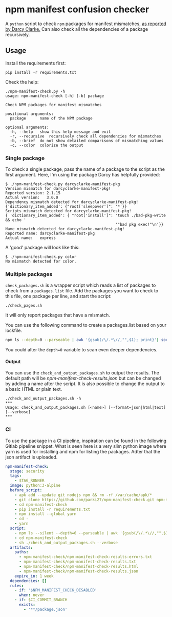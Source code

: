 # npm manifest confusion checker

A `python` script to check `npm` packages for manifest mismatches, [as reported by Darcy Clarke.](https://blog.vlt.sh/blog/the-massive-hole-in-the-npm-ecosystem) Can also check all the dependencies of a package recursively.

## Usage

Install the requirements first:

```
pip install -r requirements.txt
```

Check the help:

```
./npm-manifest-check.py -h
usage: npm-manifest-check [-h] [-b] package

Check NPM packages for manifest mismatches

positional arguments:
  package      name of the NPM package

optional arguments:
  -h, --help   show this help message and exit
  -r, --recursive  recursively check all dependencies for mismatches
  -b, --brief  do not show detailed comparisons of mismatching values
  -c, --color  colorize the output
```

### Single package

To check a single package, pass the name of a package to the script as the first argument. Here, I'm using the package Darcy has helpfully provided:

```
$ ./npm-manifest-check.py darcyclarke-manifest-pkg
Version mismatch for darcyclarke-manifest-pkg!
Reported version: 2.1.15
Actual version:   3.0.0
Dependency mismatch detected for darcyclarke-manifest-pkg!
{'dictionary_item_added': {"root['sleepover']": '*'}}
Scripts mismatch detected for darcyclarke-manifest-pkg!
{ 'dictionary_item_added': { "root['install']": 'touch ./bad-pkg-write && echo '
                                                '"bad pkg exec!"\n'}}
Name mismatch detected for darcyclarke-manifest-pkg!
Reported name: darcyclarke-manifest-pkg
Actual name:   express
```

A 'good' package will look like this:

```
$ ./npm-manifest-check.py color
No mismatch detected for color.
```

### Multiple packages

`check_packages.sh` is a wrapper script which reads a list of packages to check from a `packages.list` file. Add the packages you want to check to this file, one package per line, and start the script:

```
./check_pages.sh
```

It will only report packages that have a mismatch.

You can use the following command to create a packages.list based on your lockfile.
```bash
npm ls --depth=0 --parseable | awk '{gsub(/\/.*\//,"",$1); print}'| sort -u  > packages.list
```
You could alter the `depth=0` variable to scan even deeper dependencies.

#### Output
You can use the `check_and_output_packages.sh` to output the results.
The default path will be _npm-manifest-check-results.json_ but can be changed by adding a name after the script.
It is also possible to change the output to a basic HTML or plain text.
```
./check_and_output_packages.sh -h
***
Usage: check_and_output_packages.sh [<name>] [--format=json|html|text] [--verbose]
***
```

### CI
To use the package in a CI pipeline, inspiration can be found in the following Gitlab pipeline snippet.
What is seen here is a very slim python image where yarn is used for installing and npm for listing the packages.
Adter that the json artifact is uploaded.
```yaml
npm-manifest-check:
  stage: security
  tags:
    - $TAG_RUNNER
  image: python:3-alpine
  before_script:
    - apk add --update git nodejs npm && rm -rf /var/cache/apk/*
    - git clone https://github.com/panki27/npm-manifest-check.git npm-manifest-check
    - cd npm-manifest-check
    - pip install -r requirements.txt
    - npm install --global yarn
    - cd -
    - yarn
  script:
    - npm ls --silent --depth=0 --parseable | awk '{gsub(/\/.*\//,"",$1); print}'| sort -u  > npm-manifest-check/packages.list || true
    - cd npm-manifest-check
    - sh ./check_and_output_packages.sh --verbose
  artifacts:
    paths:
      - npm-manifest-check/npm-manifest-check-results-errors.txt
      - npm-manifest-check/npm-manifest-check-results.txt
      - npm-manifest-check/npm-manifest-check-results.html
      - npm-manifest-check/npm-manifest-check-results.json
    expire_in: 1 week
  dependencies: []
  rules:
    - if: '$NPM_MANIFEST_CHECK_DISABLED'
      when: never
    - if: $CI_COMMIT_BRANCH
      exists:
        - '**/package.json'
```
